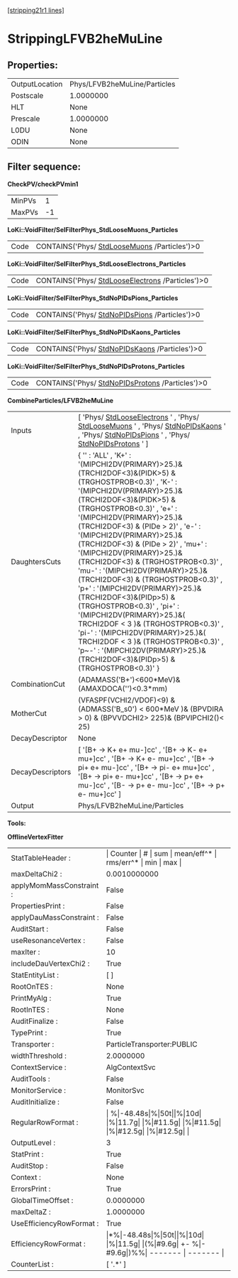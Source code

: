 [[stripping21r1 lines]](./stripping21r1-leptonic)

# StrippingLFVB2heMuLine

## Properties:

|                |                              |
|----------------|------------------------------|
| OutputLocation | Phys/LFVB2heMuLine/Particles |
| Postscale      | 1.0000000                    |
| HLT            | None                         |
| Prescale       | 1.0000000                    |
| L0DU           | None                         |
| ODIN           | None                         |

## Filter sequence:

**CheckPV/checkPVmin1**

|        |     |
|--------|-----|
| MinPVs | 1   |
| MaxPVs | -1  |

**LoKi::VoidFilter/SelFilterPhys_StdLooseMuons_Particles**

|      |                                                                                |
|------|--------------------------------------------------------------------------------|
| Code | CONTAINS('Phys/ [StdLooseMuons](./stripping21r1-stdloosemuons) /Particles')\>0 |

**LoKi::VoidFilter/SelFilterPhys_StdLooseElectrons_Particles**

|      |                                                                                        |
|------|----------------------------------------------------------------------------------------|
| Code | CONTAINS('Phys/ [StdLooseElectrons](./stripping21r1-stdlooseelectrons) /Particles')\>0 |

**LoKi::VoidFilter/SelFilterPhys_StdNoPIDsPions_Particles**

|      |                                                                                  |
|------|----------------------------------------------------------------------------------|
| Code | CONTAINS('Phys/ [StdNoPIDsPions](./stripping21r1-stdnopidspions) /Particles')\>0 |

**LoKi::VoidFilter/SelFilterPhys_StdNoPIDsKaons_Particles**

|      |                                                                                  |
|------|----------------------------------------------------------------------------------|
| Code | CONTAINS('Phys/ [StdNoPIDsKaons](./stripping21r1-stdnopidskaons) /Particles')\>0 |

**LoKi::VoidFilter/SelFilterPhys_StdNoPIDsProtons_Particles**

|      |                                                                                      |
|------|--------------------------------------------------------------------------------------|
| Code | CONTAINS('Phys/ [StdNoPIDsProtons](./stripping21r1-stdnopidsprotons) /Particles')\>0 |

**CombineParticles/LFVB2heMuLine**

|                  |                                                                                                                                                                                                                                                                                                                                                                                                                                                                                                                                                                                                                                                                                                                                                                                                                |
|------------------|----------------------------------------------------------------------------------------------------------------------------------------------------------------------------------------------------------------------------------------------------------------------------------------------------------------------------------------------------------------------------------------------------------------------------------------------------------------------------------------------------------------------------------------------------------------------------------------------------------------------------------------------------------------------------------------------------------------------------------------------------------------------------------------------------------------|
| Inputs           | [ 'Phys/ [StdLooseElectrons](./stripping21r1-stdlooseelectrons) ' , 'Phys/ [StdLooseMuons](./stripping21r1-stdloosemuons) ' , 'Phys/ [StdNoPIDsKaons](./stripping21r1-stdnopidskaons) ' , 'Phys/ [StdNoPIDsPions](./stripping21r1-stdnopidspions) ' , 'Phys/ [StdNoPIDsProtons](./stripping21r1-stdnopidsprotons) ' ]                                                                                                                                                                                                                                                                                                                                                                                                                                                                                        |
| DaughtersCuts    | { '' : 'ALL' , 'K+' : '(MIPCHI2DV(PRIMARY)\>25.)&(TRCHI2DOF\<3)&(PIDK\>5) & (TRGHOSTPROB\<0.3)' , 'K-' : '(MIPCHI2DV(PRIMARY)\>25.)&(TRCHI2DOF\<3)&(PIDK\>5) & (TRGHOSTPROB\<0.3)' , 'e+' : '(MIPCHI2DV(PRIMARY)\>25.)&(TRCHI2DOF\<3) & (PIDe \> 2)' , 'e-' : '(MIPCHI2DV(PRIMARY)\>25.)&(TRCHI2DOF\<3) & (PIDe \> 2)' , 'mu+' : '(MIPCHI2DV(PRIMARY)\>25.)&(TRCHI2DOF\<3) & (TRGHOSTPROB\<0.3)' , 'mu-' : '(MIPCHI2DV(PRIMARY)\>25.)&(TRCHI2DOF\<3) & (TRGHOSTPROB\<0.3)' , 'p+' : '(MIPCHI2DV(PRIMARY)\>25.)&(TRCHI2DOF\<3)&(PIDp\>5) & (TRGHOSTPROB\<0.3)' , 'pi+' : '(MIPCHI2DV(PRIMARY)\>25.)&( TRCHI2DOF \< 3 )& (TRGHOSTPROB\<0.3)' , 'pi-' : '(MIPCHI2DV(PRIMARY)\>25.)&( TRCHI2DOF \< 3 )& (TRGHOSTPROB\<0.3)' , 'p\~-' : '(MIPCHI2DV(PRIMARY)\>25.)&(TRCHI2DOF\<3)&(PIDp\>5) & (TRGHOSTPROB\<0.3)' } |
| CombinationCut   | (ADAMASS('B+')\<600\*MeV)& (AMAXDOCA('')\<0.3\*mm)                                                                                                                                                                                                                                                                                                                                                                                                                                                                                                                                                                                                                                                                                                                                                             |
| MotherCut        | (VFASPF(VCHI2/VDOF)\<9) & (ADMASS('B_s0') \< 600\*MeV )& (BPVDIRA \> 0) & (BPVVDCHI2\> 225)& (BPVIPCHI2()\< 25)                                                                                                                                                                                                                                                                                                                                                                                                                                                                                                                                                                                                                                                                                                |
| DecayDescriptor  | None                                                                                                                                                                                                                                                                                                                                                                                                                                                                                                                                                                                                                                                                                                                                                                                                           |
| DecayDescriptors | [ '[B+ -\> K+ e+ mu-]cc' , '[B+ -\> K- e+ mu+]cc' , '[B+ -\> K+ e- mu+]cc' , '[B+ -\> pi+ e+ mu-]cc' , '[B+ -\> pi- e+ mu+]cc' , '[B+ -\> pi+ e- mu+]cc' , '[B+ -\> p+ e+ mu-]cc' , '[B- -\> p+ e- mu-]cc' , '[B+ -\> p+ e- mu+]cc' ]                                                                                                                                                                                                                                                                                                                                                                                                                                                                                                                                                      |
| Output           | Phys/LFVB2heMuLine/Particles                                                                                                                                                                                                                                                                                                                                                                                                                                                                                                                                                                                                                                                                                                                                                                                   |

****Tools:****

**OfflineVertexFitter**

|                          |                                                                                                           |
|--------------------------|-----------------------------------------------------------------------------------------------------------|
| StatTableHeader :        | \| Counter \| \# \| sum \| mean/eff^\* \| rms/err^\* \| min \| max \|                                     |
| maxDeltaChi2 :           | 0.0010000000                                                                                              |
| applyMomMassConstraint : | False                                                                                                     |
| PropertiesPrint :        | False                                                                                                     |
| applyDauMassConstraint : | False                                                                                                     |
| AuditStart :             | False                                                                                                     |
| useResonanceVertex :     | False                                                                                                     |
| maxIter :                | 10                                                                                                        |
| includeDauVertexChi2 :   | True                                                                                                      |
| StatEntityList :         | [ ]                                                                                                     |
| RootOnTES :              | None                                                                                                      |
| PrintMyAlg :             | True                                                                                                      |
| RootInTES :              | None                                                                                                      |
| AuditFinalize :          | False                                                                                                     |
| TypePrint :              | True                                                                                                      |
| Transporter :            | ParticleTransporter:PUBLIC                                                                                |
| widthThreshold :         | 2.0000000                                                                                                 |
| ContextService :         | AlgContextSvc                                                                                             |
| AuditTools :             | False                                                                                                     |
| MonitorService :         | MonitorSvc                                                                                                |
| AuditInitialize :        | False                                                                                                     |
| RegularRowFormat :       | \| %\|-48.48s\|%\|50t\|\|%\|10d\| \|%\|11.7g\| \|%\|#11.5g\| \|%\|#11.5g\| \|%\|#12.5g\| \|%\|#12.5g\| \| |
| OutputLevel :            | 3                                                                                                         |
| StatPrint :              | True                                                                                                      |
| AuditStop :              | False                                                                                                     |
| Context :                | None                                                                                                      |
| ErrorsPrint :            | True                                                                                                      |
| GlobalTimeOffset :       | 0.0000000                                                                                                 |
| maxDeltaZ :              | 1.0000000                                                                                                 |
| UseEfficiencyRowFormat : | True                                                                                                      |
| EfficiencyRowFormat :    | \|\*%\|-48.48s\|%\|50t\|\|%\|10d\| \|%\|11.5g\| \|(%\|#9.6g\| +- %\|-#9.6g\|)%%\| ------- \| ------- \|   |
| CounterList :            | [ '.\*' ]                                                                                               |
